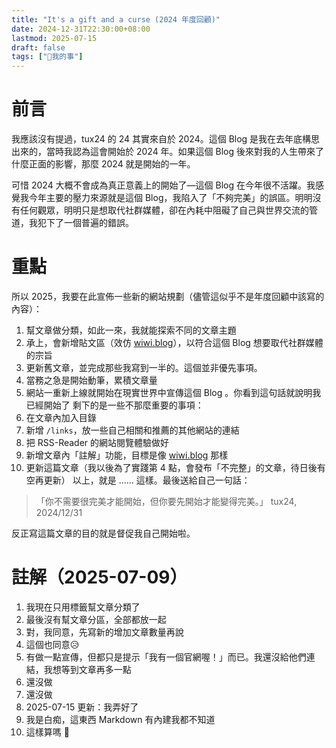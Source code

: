 ```yaml
---
title: "It's a gift and a curse (2024 年度回顧)"
date: 2024-12-31T22:30:00+08:00
lastmod: 2025-07-15
draft: false
tags: ["🐧我的事"]
---
```

# 前言

我應該沒有提過，tux24 的 24 其實來自於 2024。這個 Blog 是我在去年底構思出來的，當時我認為這會開始於 2024 年。如果這個 Blog 後來對我的人生帶來了什麼正面的影響，那麼 2024 就是開始的一年。

可惜 2024 大概不會成為真正意義上的開始了—這個 Blog 在今年很不活躍。我感覺我今年主要的壓力來源就是這個 Blog，我陷入了「不夠完美」的誤區。明明沒有任何觀眾，明明只是想取代社群媒體，卻在內耗中阻礙了自己與世界交流的管道，我犯下了一個普遍的錯誤。

# 重點

所以 2025，我要在此宣佈一些新的網站規劃（儘管這似乎不是年度回顧中該寫的內容）：

1. 幫文章做分類，如此一來，我就能探索不同的文章主題
2. 承上，會新增貼文區（效仿 [wiwi.blog](https://wiwi.blog)），以符合這個 Blog 想要取代社群媒體的宗旨
3. 更新舊文章，並完成那些我寫到一半的。這個並非優先事項。
4. 當務之急是開始動筆，累積文章量
5. 網站一重新上線就開始在現實世界中宣傳這個 Blog 。你看到這句話就說明我已經開始了
剩下的是一些不那麼重要的事項：
6. 在文章內加入目錄
7. 新增 `/links`，放一些自己相關和推薦的其他網站的連結
8. 把 RSS-Reader 的網站閱覽體驗做好
9. 新增文章內「註解」功能，目標是像 [wiwi.blog](https://wiwi.blog) 那樣
10. 更新這篇文章（我以後為了實踐第 4 點，會發布「不完整」的文章，待日後有空再更新）
以上，就是 ...… 這樣。最後送給自己一句話：
>  「你不需要很完美才能開始，但你要先開始才能變得完美。」
>  tux24, 2024/12/31

反正寫這篇文章的目的就是督促我自己開始啦。

# 註解（2025-07-09）

1. 我現在只用標籤幫文章分類了
2. 最後沒有幫文章分區，全部都放一起
3. 對，我同意，先寫新的增加文章數量再說
4. 這個也同意😥
5. 有做一點宣傳，但都只是提示「我有一個官網喔！」而已。我還沒給他們連結，我想等到文章再多一點
6. 還沒做
7. 還沒做
8. 2025-07-15 更新：我弄好了
9. 我是白痴，這東西 Markdown 有內建我都不知道
10. 這樣算嗎 🤣